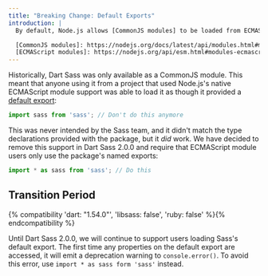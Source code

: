 ```yaml
---
title: "Breaking Change: Default Exports"
introduction: |
  By default, Node.js allows [CommonJS modules] to be loaded from ECMAScript modules using the syntax `import sass from 'sass'`. This is now deprecated; ESM users should use `import * as sass from 'sass'` instead.

  [CommonJS modules]: https://nodejs.org/docs/latest/api/modules.html#modules-commonjs-modules
  [ECMAScript modules]: https://nodejs.org/api/esm.html#modules-ecmascript-modules
---
```


Historically, Dart Sass was only available as a CommonJS module. This meant that anyone using it from a project that used Node.js's native ECMAScript module support was able to load it as though it provided a [default export]:

[default export]: https://developer.mozilla.org/en-US/docs/web/javascript/reference/statements/export#using_the_default_export

```js
import sass from 'sass'; // Don't do this anymore
```

This was never intended by the Sass team, and it didn't match the type declarations provided with the package, but it _did_ work. We have decided to remove this support in Dart Sass 2.0.0 and require that ECMAScript module users only use the package's named exports:

```js
import * as sass from 'sass'; // Do this
```

## Transition Period

{% compatibility 'dart: "1.54.0"', 'libsass: false', 'ruby: false' %}{% endcompatibility %}

Until Dart Sass 2.0.0, we will continue to support users loading Sass's default export. The first time any properties on the default export are accessed, it will emit a deprecation warning to `console.error()`. To avoid this error, use `import * as sass form 'sass'` instead.
